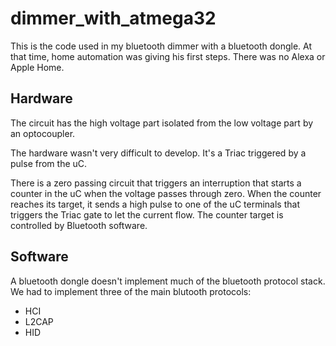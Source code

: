 # dimmer_with_atmega32

This is the code used in my bluetooth dimmer with a bluetooth dongle.
At that time, home automation was giving his first steps. There was no Alexa or Apple Home.

## Hardware

The circuit has the high voltage part isolated from the low voltage part by an optocoupler.

The hardware wasn't very difficult to develop. It's a Triac triggered by a pulse from the uC. 

There is a zero passing circuit that triggers an interruption that starts a counter in the uC when the voltage passes through zero.
When the counter reaches its target, it sends a high pulse to one of the uC terminals that triggers the Triac gate to let the current flow.
The counter target is controlled by Bluetooth software.

## Software

A bluetooth dongle doesn't implement much of the bluetooth protocol stack. 
We had to implement three of the main blutooth protocols:
* HCI
* L2CAP
* HID



  

  
